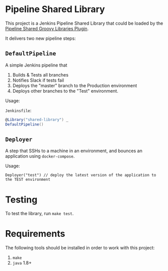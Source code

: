 Pipeline Shared Library
==============================

This project is a Jenkins Pipeline Shared Library that could be loaded by the [Pipeline Shared Groovy Libraries Plugin](https://plugins.jenkins.io/workflow-cps-global-lib).

It delivers two new pipeline steps:

`DefaultPipeline`
-------------------------

A simple Jenkins pipeline that 

1. Builds & Tests all branches
2. Notifies Slack if tests fail
3. Deploys the "master" branch to the Production environment
4. Deploys other branches to the "Test" environment.

Usage:

`Jenkinsfile`:

```groovy
@Library("shared-library") _
DefaultPipeline()
```

`Deployer`
-------------------------

A step that SSHs to a machine in an environment, and bounces an application using `docker-compose`.

Usage:

```
Deployer("test") // deploy the latest version of the application to the TEST environment
```

Testing
==============================

To test the library, run `make test`.

Requirements
==============================

The following tools should be installed in order to work with this project:

1. `make`
2. `java` 1.8+
